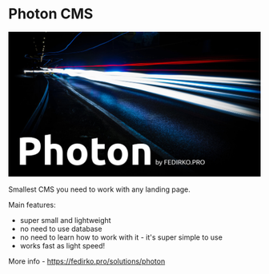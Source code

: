 # Photon CMS
![photon_cms](photon_cms.jpg)

Smallest CMS you need to work with any landing page.

Main features:
- super small and lightweight
- no need to use database
- no need to learn how to work with it - it's super simple to use
- works fast as light speed!

More info - https://fedirko.pro/solutions/photon